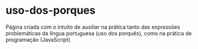 # uso-dos-porques
Página criada com o intuito de auxiliar na prática tanto das expressões problemáticas da língua portuguesa (uso dos porquês), como na prática de programação (JavaScript)
